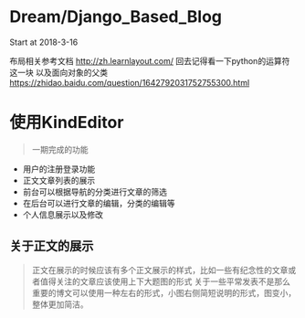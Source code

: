 # Dream/Django_Based_Blog

Start at 2018-3-16

布局相关参考文档
http://zh.learnlayout.com/
回去记得看一下python的运算符这一块
以及面向对象的父类
https://zhidao.baidu.com/question/1642792031752755300.html


# 使用KindEditor


> 一期完成的功能
- 用户的注册登录功能
- 正文文章列表的展示
- 前台可以根据导航的分类进行文章的筛选
- 在后台可以进行文章的编辑，分类的编辑等
- 个人信息展示以及修改


## 关于正文的展示
> 正文在展示的时候应该有多个正文展示的样式，比如一些有纪念性的文章或者值得关注的文章应该使用上下大题图的形式
> 关于一些平常发表不是那么重要的博文可以使用一种左右的形式，小图右侧简短说明的形式，图变小，整体更加简洁。

